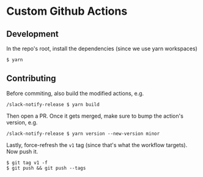# Custom Github Actions

## Development

In the repo's root, install the dependencies (since we use yarn workspaces)

```
$ yarn
```

## Contributing

Before commiting, also build the modified actions, e.g.

```
/slack-notify-release $ yarn build
```

Then open a PR. Once it gets merged, make sure to bump the action's version, e.g.

```
/slack-notify-release $ yarn version --new-version minor
```

Lastly, force-refresh the `v1` tag (since that's what the workflow targets).
Now push it.

```
$ git tag v1 -f
$ git push && git push --tags
```
